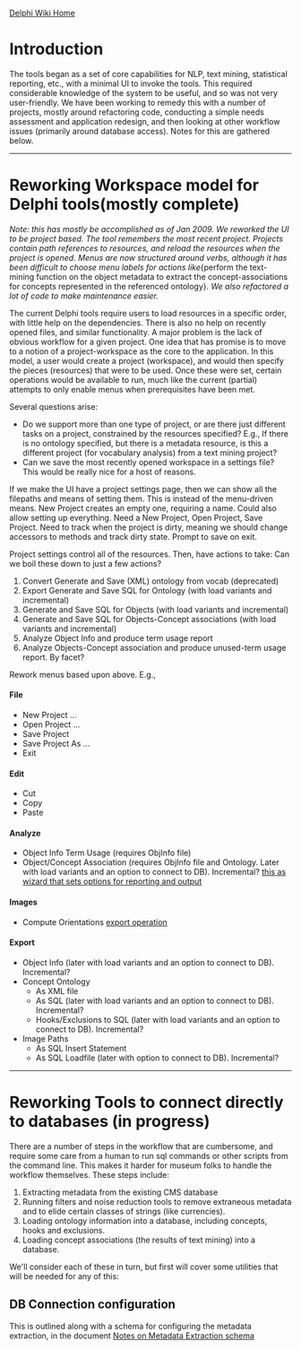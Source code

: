 [Delphi Wiki Home](DelphiWikiHome.md)


# Introduction #

The tools began as a set of core capabilities for NLP, text mining, statistical reporting, etc., with a minimal UI to invoke the tools. This required considerable knowledge of the system to be useful, and so was not very user-friendly. We have been working to remedy this with a number of projects, mostly around refactoring code, conducting a simple needs assessment and application redesign, and then looking at other workflow issues (primarily around database access). Notes for this are gathered below.

---

# Reworking Workspace model for Delphi tools(mostly complete) #
_Note: this has mostly be accomplished as of Jan 2009. We reworked the UI to be project based. The tool remembers the most recent project. Projects contain path references to resources, and reload the resources when the project is opened. Menus are now structured around verbs, although it has been difficult to choose menu labels for actions like_{perform the text-mining function on the object metadata to extract the concept-associations for concepts represented in the referenced ontology}_. We also refactored a lot of code to make maintenance easier._

The current Delphi tools require users to load resources in a specific order, with little help on the dependencies. There is also no help on recently opened files, and similar functionality. A major problem is the lack of obvious workflow for a given project.
One idea that has promise is to move to a notion of a project-workspace as the core to the application. In this model, a user would create a project (workspace), and would then specify the pieces (resources) that were to be used. Once these were set, certain operations would be available to run, much like the current (partial) attempts to only enable menus when prerequisites have been met.

Several questions arise:
  * Do we support more than one type of project, or are there just different tasks on a project, constrained by the resources specified? E.g., If there is no ontology specified, but there is a metadata resource, is this a different project (for vocabulary analysis) from a text mining project?
  * Can we save the most recently opened workspace in a settings file? This would be really nice for a host of reasons.

If we make the UI have a project settings page, then we can show all the filepaths and means of setting them. This is instead of the menu-driven means. New Project creates an empty one, requiring a name. Could also allow setting up everything. Need a New Project, Open Project, Save Project. Need to track when the project is dirty, meaning we should change accessors to methods and track dirty state. Prompt to save on exit.

Project settings control all of the resources. Then, have actions to take:
Can we boil these down to just a few actions?
  1. Convert Generate and Save (XML) ontology from vocab (deprecated)
  1. Export Generate and Save SQL for Ontology (with load variants and incremental)
  1. Generate and Save SQL for Objects (with load variants and incremental)
  1. Generate and Save SQL for Objects-Concept associations (with load variants and incremental)
  1. Analyze Object Info and produce term usage report
  1. Analyze Objects-Concept association and produce unused-term usage report. By facet?

Rework menus based upon above. E.g.,
#### File ####
  * New Project ...
  * Open Project ...
  * Save Project
  * Save Project As ...
  * Exit
#### Edit ####
  * Cut
  * Copy
  * Paste
#### Analyze ####
  * Object Info Term Usage (requires ObjInfo file)
  * Object/Concept Association (requires ObjInfo file and Ontology. Later with load variants and an option to connect to DB). Incremental? [this as wizard that sets options for reporting and output](Do.md)
#### Images ####
  * Compute Orientations [export operation](Separate.md)
#### Export ####
  * Object Info (later with load variants and an option to connect to DB). Incremental?
  * Concept Ontology
    * As XML file
    * As SQL (later with load variants and an option to connect to DB). Incremental?
    * Hooks/Exclusions to SQL (later with load variants and an option to connect to DB). Incremental?
  * Image Paths
    * As SQL Insert Statement
    * As SQL Loadfile (later with option to connect to DB). Incremental?

---

# Reworking Tools to connect directly to databases (in progress) #
There are a number of steps in the workflow that are cumbersome, and require some care from a human to run sql commands or other scripts from the command line. This makes it harder for museum folks to handle the workflow themselves. These steps include:
  1. Extracting metadata from the existing CMS database
  1. Running filters and noise reduction tools to remove extraneous metadata and to elide certain classes of strings (like currencies).
  1. Loading ontology information into a database, including concepts, hooks and exclusions.
  1. Loading concept associations (the results of text mining) into a database.

We'll consider each of these in turn, but first will cover some utilities that will be needed for any of this:
## DB Connection configuration ##
This is outlined along with a schema for configuring the metadata extraction, in the document [Notes on Metadata Extraction schema](http://delphi-museum-project.googlecode.com/svn/trunk/docs/metadataExtractionNotes.htm)